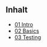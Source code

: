 ## Inhalt
- [01 Intro](https://r3ddox.github.io/baloise-workshop//slides/01_Intro.html)
- [02 Basics](https://r3ddox.github.io/baloise-workshop//slides/02_Basics.html)
- [03 Testing](https://r3ddox.github.io/baloise-workshop/slides/03_Karma&Mocha.html)

